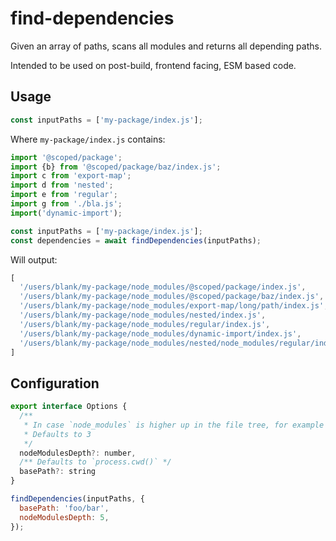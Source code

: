 # find-dependencies

Given an array of paths, scans all modules and returns all depending paths.

Intended to be used on post-build, frontend facing, ESM based code.

## Usage

```js
const inputPaths = ['my-package/index.js'];
```

Where `my-package/index.js` contains:

```js
import '@scoped/package';
import {b} from '@scoped/package/baz/index.js';
import c from 'export-map';
import d from 'nested';
import e from 'regular';
import g from './bla.js';
import('dynamic-import');
```

```js
const inputPaths = ['my-package/index.js'];
const dependencies = await findDependencies(inputPaths);
```

Will output:

```js
[
  '/users/blank/my-package/node_modules/@scoped/package/index.js',
  '/users/blank/my-package/node_modules/@scoped/package/baz/index.js',
  '/users/blank/my-package/node_modules/export-map/long/path/index.js',
  '/users/blank/my-package/node_modules/nested/index.js',
  '/users/blank/my-package/node_modules/regular/index.js',
  '/users/blank/my-package/node_modules/dynamic-import/index.js',
  '/users/blank/my-package/node_modules/nested/node_modules/regular/index.js'
]
```

## Configuration

```js
export interface Options {
  /** 
   * In case `node_modules` is higher up in the file tree, for example in a monorepo
   * Defaults to 3 
   */
  nodeModulesDepth?: number,
  /** Defaults to `process.cwd()` */
  basePath?: string
}
```

```js
findDependencies(inputPaths, {
  basePath: 'foo/bar',
  nodeModulesDepth: 5,
});
```